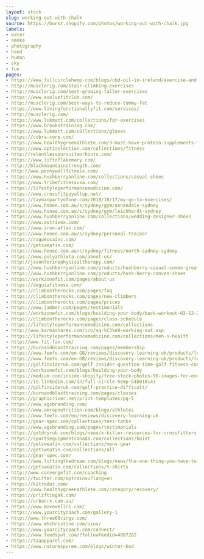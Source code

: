 ```yaml
---
layout: stock
slug: working-out-with-chalk
source: https://burst.shopify.com/photos/working-out-with-chalk.jpg
labels:
- water
- smoke
- photography
- hand
- human
- sky
- fun
pages:
- https://www.fullcirclehemp.com/blogs/cbd-oil-in-ireland/exercise-and-the-endocannabinoid-system
- http://musclerig.com/stair-climbing-exercises
- http://musclerig.com/best-growing-taller-exercises
- https://www.evolvefitclub.com/
- http://musclerig.com/best-ways-to-reduce-tummy-fat
- https://www.livingfunctionallyfit.com/services/
- http://musclerig.com/
- https://www.lukmatt.com/collections/for-exercises
- https://www.brookstraining.com/
- https://www.lukmatt.com/collections/gloves
- https://cobra-core.com/
- https://www.healthygreenathlete.com/3-must-have-protein-supplements-for-athletes/
- https://www.optiselection.com/collections/fitness
- http://relentlesspursuitworkouts.com/
- https://www.liftoflakemary.com/
- http://blackmountainstrength.com/
- http://www.pennywellfitness.com/
- https://www.hushberryonline.com/collections/casual-shoes
- https://www.tribefitnessusa.com/
- https://lifestyleperformancemedicine.com/
- https://www.crossfitpuyallup.net/
- https://laymanpartyofone.com/2018/10/17/my-go-to-exercises/
- https://www.honee.com.au/s/sydney/gym/annandale-sydney
- https://www.honee.com.au/s/sydney/gym/leichhardt-sydney
- https://www.hushberryonline.com/collections/wedding-designer-shoes
- https://www.astrivex.com/
- https://www.iron-atlas.com/
- https://www.honee.com.au/s/sydney/personal-trainer
- https://rogueusainc.com/
- https://getsweatin.com/
- https://www.honee.com.au/c/sydney/fitness/north-sydney-sydney
- https://www.polyathleta.com/about-us/
- http://jasonferinephysicaltherapy.com/
- https://www.hushberryonline.com/products/hushberry-casual-combo-great-audi-logo-shoes-for-men
- https://www.hushberryonline.com/products/hush-berry-canvas-shoes
- https://workzonefit.com/pages/about-us
- https://deguiafitness.com/
- https://climbontherocks.com/pages/faq
- https://climbontherocks.com/pages/new-climbers
- https://climbontherocks.com/pages/prices
- https://www.jamber.com/pages/testimonials
- https://workzonefit.com/blogs/building-your-body/back-workout-02-12-2018
- https://climbontherocks.com/pages/class-schedule
- https://lifestyleperformancemedicine.com/collections
- http://www.karmashares.com/ico/oq-%C3%A9-working-out.asp
- https://lifestyleperformancemedicine.com/collections/men-s-health
- http://www.fit-fax.com/
- https://burnandblasttraining.com/pages/membership
- https://www.feefo.com/en-GB/reviews/discovery-learning-uk/products/level-4-obesity-and-diabetes-management?sku=OBESITY%20AND%20DIABETES%20MANAGEMENT
- https://www.feefo.com/en-GB/reviews/discovery-learning-uk/products/level-3-sports-massage?sku=SPORTS%20MASSAGE
- https://golfinsideruk.com/golf-insider-question-time-golf-fitness-conditioning/
- https://workzonefit.com/blogs/building-your-body
- https://medium.com/inside-shopify/free-stock-photos-90-images-for-every-blog-topic-4ee05a423f01
- https://ie.linkedin.com/in/full-circle-hemp-54b010143
- https://golfinsideruk.com/golf-practice-difficult/
- https://burnandblasttraining.com/pages/classes
- https://graphicriver.net/print-templates/pg-5
- https://www.agsbranding.com/
- https://www.amrapnutrition.com/blogs/athletes
- https://www.feefo.com/en/reviews/discovery-learning-uk
- https://gear-spec.com/collections/tees-tanks
- https://www.agsbranding.com/pages/testimonials
- https://getdryrub.com/blogs/news/x-killer-resources-for-crossfitters
- https://sportsequipmentcanada.com/collections/hoist
- https://getsweatin.com/collections/mens-gear
- https://getsweatin.com/collections/all
- https://gear-spec.com/
- https://www.liftingthedream.com/blogs/news/the-one-thing-you-have-to-do-after-you-workout
- https://getsweatin.com/collections/t-shirts
- http://www.convergefit.com/coaching
- https://twitter.com/mptrainsu?lang=en
- https://kitradar.com/
- https://www.healthygreenathlete.com/category/recovery/
- https://prliftingak.com/
- https://urbanrx.com.au/
- https://www.movewellri.com/
- https://www.yourcitycoach.com/gallery-1
- http://www.three60rings.com/
- https://www.mhchristine.com/uiux/
- https://www.yourcitycoach.com/connect/
- https://www.feedspot.com/?followfeedid=4887282
- https://taaapparel.com/
- https://www.naturespuree.com/blogs/winter-bod
---
```

